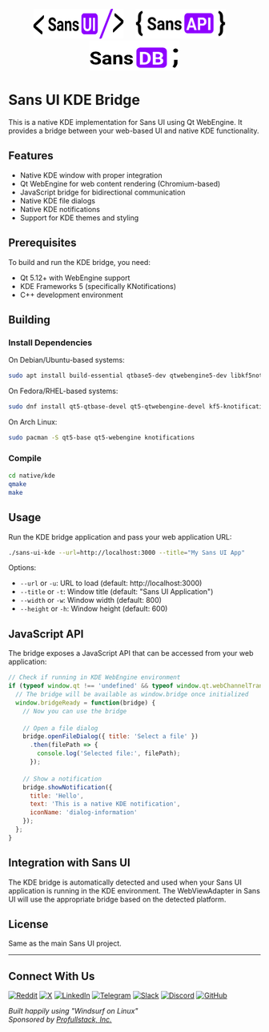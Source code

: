 <p align="center">
  <img src="../../static/logos/ui/logo.sans-ui.svg" alt="Sans UI Logo" width="180" height="60" style="margin-right: 20px;" />
  <img src="../../static/logos/api/logo.sans-api.svg" alt="Sans API Logo" width="180" height="60" style="margin-right: 20px;" />
  <img src="../../static/logos/db/logo.sans-db.svg" alt="Sans DB Logo" width="180" height="60" />
</p>

# Sans UI KDE Bridge

This is a native KDE implementation for Sans UI using Qt WebEngine. It provides a bridge between your web-based UI and native KDE functionality.

## Features

- Native KDE window with proper integration
- Qt WebEngine for web content rendering (Chromium-based)
- JavaScript bridge for bidirectional communication
- Native KDE file dialogs
- Native KDE notifications
- Support for KDE themes and styling

## Prerequisites

To build and run the KDE bridge, you need:

- Qt 5.12+ with WebEngine support
- KDE Frameworks 5 (specifically KNotifications)
- C++ development environment

## Building

### Install Dependencies

On Debian/Ubuntu-based systems:

```bash
sudo apt install build-essential qtbase5-dev qtwebengine5-dev libkf5notifications-dev
```

On Fedora/RHEL-based systems:

```bash
sudo dnf install qt5-qtbase-devel qt5-qtwebengine-devel kf5-knotifications-devel
```

On Arch Linux:

```bash
sudo pacman -S qt5-base qt5-webengine knotifications
```

### Compile

```bash
cd native/kde
qmake
make
```

## Usage

Run the KDE bridge application and pass your web application URL:

```bash
./sans-ui-kde --url=http://localhost:3000 --title="My Sans UI App"
```

Options:

- `--url` or `-u`: URL to load (default: http://localhost:3000)
- `--title` or `-t`: Window title (default: "Sans UI Application")
- `--width` or `-w`: Window width (default: 800)
- `--height` or `-h`: Window height (default: 600)

## JavaScript API

The bridge exposes a JavaScript API that can be accessed from your web application:

```javascript
// Check if running in KDE WebEngine environment
if (typeof window.qt !== 'undefined' && typeof window.qt.webChannelTransport !== 'undefined') {
  // The bridge will be available as window.bridge once initialized
  window.bridgeReady = function(bridge) {
    // Now you can use the bridge
    
    // Open a file dialog
    bridge.openFileDialog({ title: 'Select a file' })
      .then(filePath => {
        console.log('Selected file:', filePath);
      });
    
    // Show a notification
    bridge.showNotification({
      title: 'Hello',
      text: 'This is a native KDE notification',
      iconName: 'dialog-information'
    });
  };
}
```

## Integration with Sans UI

The KDE bridge is automatically detected and used when your Sans UI application is running in the KDE environment. The WebViewAdapter in Sans UI will use the appropriate bridge based on the detected platform.

## License

Same as the main Sans UI project.

---

## Connect With Us

[![Reddit](https://img.shields.io/badge/Reddit-FF4500?style=for-the-badge&logo=reddit&logoColor=white)](https://www.reddit.com/r/sans_ui/)
[![X](https://img.shields.io/badge/X-000000?style=for-the-badge&logo=x&logoColor=white)](https://x.com/profullstackinc)
[![LinkedIn](https://img.shields.io/badge/LinkedIn-0077B5?style=for-the-badge&logo=linkedin&logoColor=white)](https://www.linkedin.com/company/profullstackinc)
[![Telegram](https://img.shields.io/badge/Telegram-2CA5E0?style=for-the-badge&logo=telegram&logoColor=white)](https://t.me/+VGCI_sR-guhmNTNh)
[![Slack](https://img.shields.io/badge/Slack-4A154B?style=for-the-badge&logo=slack&logoColor=white)](https://join.slack.com/t/profullstackinc/shared_invite/zt-2d9c842fk-jo848We~tDajW9nn6DEggw)
[![Discord](https://img.shields.io/badge/Discord-5865F2?style=for-the-badge&logo=discord&logoColor=white)](https://discord.gg/XXvzu4G4)
[![GitHub](https://img.shields.io/badge/GitHub-181717?style=for-the-badge&logo=github&logoColor=white)](https://github.com/profullstack)

*Built happily using "Windsurf on Linux"*  
*Sponsored by [Profullstack, Inc.](https://profullstack.com)*
